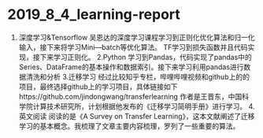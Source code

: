 # 2019_8_4_learning-report
1. 深度学习&Tensorflow
  吴恩达的深度学习课程学习到正则化优化算法和归一化输入，接下来将学习Mini—batch等优化算法。
  TF学习到损失函数并且代码实现，接下来学习正则化。
2.Python
  学习到Pandas，代码实现了pandas中的Series、DataFrame的基本操作和数据索引。接下来学习利用pandas进行数据清洗和分析
3.迁移学习
  经过比较知乎专栏，哔哩哔哩视频和github上的的项目，最终选择github上的学习项目，具体链接如下https://github.com/jindongwang/transferlearning
  作者是王晋东，中国科学院计算技术研究所，计划根据他发布的《迁移学习简明手册》进行学习。
4.英文阅读
  阅读的是《A Survey on Transfer Learning》，这本文献阐述了迁移学习的基本概念。我梳理了文章主要内容梳理，罗列了一些重要的算法。
  
 
  
